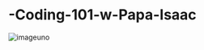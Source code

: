 # -Coding-101-w-Papa-Isaac
![imageuno](<img src="https://img.xatblog.net/image/9QyRwX3G4s4.gif" />) 
